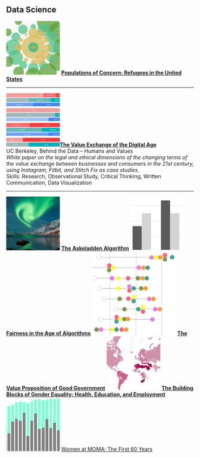 ## Data Science

<img src="images/Picture36.png?raw=true"/> [**Populations of Concern: Refugees in the United States**](https://www.behance.net/gallery/87351527/Populations-of-Concern-Refugees-in-the-United-States?tracking_source=project_owner_other_projects)

---
<img src="images/Picture22.png?raw=true"/>[**The Value Exchange of the Digital Age**](https://medium.com/berkeleyischool/the-value-exchange-of-the-digital-age-9d44ddd2d0c0) <br>UC Berkeley, Behind the Data – Humans and Values <br>_White paper on the legal and ethical dimensions of the changing terms of the value exchange between businesses and consumers in the 21st century, using Instagram, Fitbit, and Stitch Fix as case studies._<br>Skills: Research, Observational Study, Critical Thinking, Written Communication, Data Visualization

---
<img src="images/Picture23.png?raw=true"/> [**The Askeladden Algorithm**](https://github.com/annacjacobson/207_FinalProject_Askeladden)
<img src="images/Picture24.png?raw=true"/> [**Fairness in the Age of Algorithms**](https://medium.com/berkeleyischool/fairness-in-the-age-of-algorithms-feb11c56a709)
<img src="images/Picture25.png?raw=true"/> [**The Value Proposition of Good Government**](https://www.behance.net/gallery/76704737/WDVP-2019-The-Value-Proposition-of-Good-Government)
<img src="images/Picture26.png?raw=true"/> [**The Building Blocks of Gender Equality: Health, Education, and Employment**](https://datastudio.google.com/u/0/reporting/1tlqT8tm00MX9md_f4DitMSVqWbk-6oK0)
<img src="images/Picture27.png?raw=true"/> [Women at MOMA: The First 60 Years](https://medium.com/berkeleyischool/women-at-moma-the-first-60-years-383d6b98f4f)
